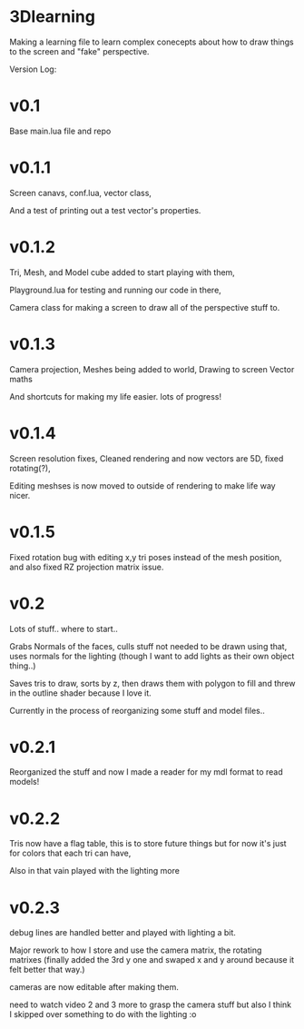 # 3Dlearning

Making a learning file to learn complex conecepts about how to draw things to the screen and
"fake" perspective.

Version Log:

# v0.1
Base main.lua file and repo

# v0.1.1
Screen canavs, conf.lua, vector class,

And a test of printing out a test vector's properties.

# v0.1.2
Tri, Mesh, and Model cube added to start playing with them,

Playground.lua for testing and running our code in there,

Camera class for making a screen to draw all of the perspective stuff to.

# v0.1.3
Camera projection, Meshes being added to world, Drawing to screen Vector maths

And shortcuts for making my life easier. lots of progress!

# v0.1.4
Screen resolution fixes, Cleaned rendering and now vectors are 5D, fixed rotating(?),

Editing meshses is now moved to outside of rendering to make life way nicer.

# v0.1.5
Fixed rotation bug with editing x,y tri poses instead of the mesh position, and also fixed RZ projection matrix issue.

# v0.2
Lots of stuff.. where to start..

Grabs Normals of the faces, culls stuff not needed to be drawn using that, uses normals for the lighting (though I want to add lights as their own object thing..)

Saves tris to draw, sorts by z, then draws them with polygon to fill and threw in the outline shader because I love it.

Currently in the process of reorganizing some stuff and model files..

# v0.2.1
Reorganized the stuff and now I made a reader for my mdl format to read models!

# v0.2.2
Tris now have a flag table, this is to store future things but for now it's just for colors that each tri can have,

Also in that vain played with the lighting more

# v0.2.3
debug lines are handled better and played with lighting a bit.

Major rework to how I store and use the camera matrix, the rotating matrixes (finally added the 3rd y one
and swaped x and y around because it felt better that way.)

cameras are now editable after making them.

need to watch video 2 and 3 more to
grasp the camera stuff but also I think I skipped over something to do with the lighting :o

